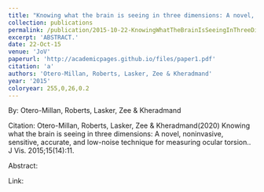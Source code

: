 ```yaml
---
title: "Knowing what the brain is seeing in three dimensions: A novel, noninvasive, sensitive, accurate, and low-noise technique for measuring ocular torsion."
collection: publications
permalink: /publication/2015-10-22-KnowingWhatTheBrainIsSeeingInThreeDimensions_ANovel_Noninvasive
excerpt: 'ABSTRACT.'
date: 22-Oct-15
venue: 'JoV'
paperurl: 'http://academicpages.github.io/files/paper1.pdf'
citation: 'a'
authors: 'Otero-Millan, Roberts, Lasker, Zee & Kheradmand'
year: '2015'
coloryear: 255,0,26,0.2
---
```


By: Otero-Millan, Roberts, Lasker, Zee & Kheradmand

Citation: Otero-Millan, Roberts, Lasker, Zee & Kheradmand(2020) Knowing what the brain is seeing in three dimensions: A novel, noninvasive, sensitive, accurate, and low-noise technique for measuring ocular torsion.. J Vis. 2015;15\(14\):11. 

Abstract: 

Link: 
